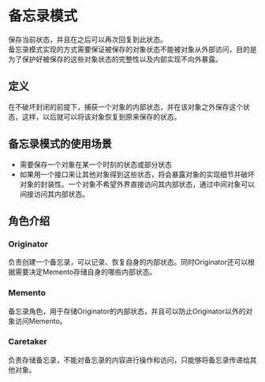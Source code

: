 # 备忘录模式 #
保存当前状态，并且在之后可以再次回复到此状态。  
备忘录模式实现的方式需要保证被保存的对象状态不能被对象从外部访问，目的是为了保护好被保存的这些对象状态的完整性以及内部实现不向外暴露。  

## 定义 ##
在不破坏封闭的前提下，捕获一个对象的内部状态，并在该对象之外保存这个状态，这样，以后就可以将该对象恢复到原来保存的状态。  

## 备忘录模式的使用场景 ##
- 需要保存一个对象在某一个时刻的状态或部分状态  
- 如果用一个接口来让其他对象得到这些状态，将会暴露对象的实现细节并破坏对象的封装性。一个对象不希望外界直接访问其内部状态，通过中间对象可以间接访问其内部状态。  

## 角色介绍 ##

### Originator ###
负责创建一个备忘录，可以记录、恢复自身的内部状态。同时Originator还可以根据需要决定Memento存储自身的哪些内部状态。  

### Memento ###
备忘录角色，用于存储Originator的内部状态，并且可以防止Originator以外的对象访问Memento。  

### Caretaker ###
负责存储备忘录，不能对备忘录的内容进行操作和访问，只能够将备忘录传递给其他对象。  


